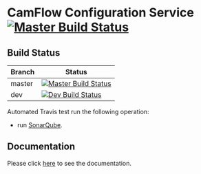 # CamFlow Configuration Service [![Master Build Status](https://api.travis-ci.org/CamFlow/camconfd.svg)](https://travis-ci.org/CamFlow/camconfd/branches)

## Build Status

| Branch | Status                                                                                  |
|--------|-----------------------------------------------------------------------------------------|
| master | [![Master Build Status](https://api.travis-ci.org/CamFlow/camconfd.svg)](https://travis-ci.org/CamFlow/camconfd/branches)  |
| dev    | [![Dev Build Status](https://api.travis-ci.org/CamFlow/camconfd.svg?branch=dev)](https://travis-ci.org/CamFlow/ccamconfd/branches)      |

Automated Travis test run the following operation:
- run [SonarQube](https://sonarqube.com).

## Documentation

Please click [here](https://github.com/camflow/documentation) to see the documentation.
